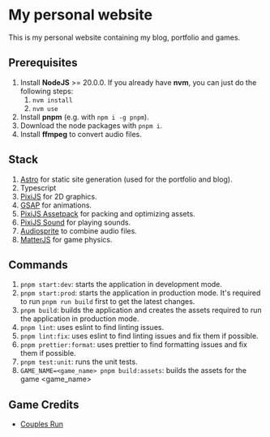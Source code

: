 # My personal website

This is my personal website containing my blog, portfolio and games.

## Prerequisites

1. Install **NodeJS** >= 20.0.0. If you already have **nvm**, you can just do the following steps:
   1. `nvm install`
   1. `nvm use`
1. Install **pnpm** (e.g. with `npm i -g pnpm`).
1. Download the node packages with `pnpm i`.
1. Install **ffmpeg** to convert audio files.

## Stack

1. [Astro](https://astro.build/) for static site generation (used for the portfolio and blog).
1. Typescript
1. [PixiJS](https://pixijs.com/) for 2D graphics.
1. [GSAP](https://gsap.com/) for animations.
1. [PixiJS Assetpack](https://pixijs.io/assetpack/) for packing and optimizing assets.
1. [PixiJS Sound](https://pixijs.io/sound/examples/index.html) for playing sounds.
1. [Audiosprite](https://github.com/tonistiigi/audiosprite) to combine audio files.
1. [MatterJS](https://brm.io/matter-js/) for game physics.

## Commands

1. `pnpm start:dev`: starts the application in development mode.
1. `pnpm start:prod`: starts the application in production mode. It's required to run `pnpm run build` first to get the latest changes.
1. `pnpm build`: builds the application and creates the assets required to run the application in production mode.
1. `pnpm lint`: uses eslint to find linting issues.
1. `pnpm lint:fix`: uses eslint to find linting issues and fix them if possible.
1. `pnpm prettier:format`: uses prettier to find formatting issues and fix them if possible.
1. `pnpm test:unit`: runs the unit tests.
1. `GAME_NAME=<game_name> pnpm build:assets`: builds the assets for the game <game_name>

## Game Credits

- [Couples Run](https://printezisn.github.io/games/couples-run/credits/)
